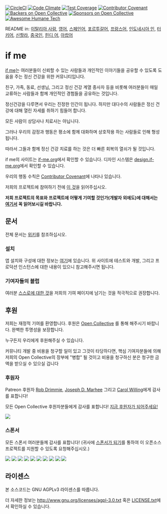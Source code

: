 [![CircleCI](https://circleci.com/gh/ifmeorg/ifme/tree/main.svg?style=svg)](https://circleci.com/gh/ifmeorg/ifme/tree/main)
[![Code Climate](https://codeclimate.com/github/ifmeorg/ifme/badges/gpa.svg)](https://codeclimate.com/github/ifmeorg/ifme)
[![Test Coverage](https://api.codeclimate.com/v1/badges/f9444a4d4116720518fe/test_coverage)](https://codeclimate.com/github/ifmeorg/ifme/test_coverage)
[![Contributor Covenant](https://img.shields.io/badge/Contributor%20Covenant-v2.1%20adopted-ff69b4.svg)](code_of_conduct.md)
[![Backers on Open Collective](https://opencollective.com/ifme/backers/badge.svg)](#backers)
[![Sponsors on Open Collective](https://opencollective.com/ifme/sponsors/badge.svg)](#sponsors)
[![Awesome Humane Tech](https://raw.githubusercontent.com/humanetech-community/awesome-humane-tech/main/humane-tech-badge.svg?sanitize=true)](https://github.com/humanetech-community/awesome-humane-tech)

README in: [이탈리아 사람](https://github.com/ifmeorg/ifme/blob/main/README-IT.md), [영어](https://github.com/ifmeorg/ifme/blob/main/README.md), [스페인어](https://github.com/ifmeorg/ifme/blob/main/README-ES.md), [포르투갈어](https://github.com/ifmeorg/ifme/blob/main/README-PT.md), [프랑스어](https://github.com/ifmeorg/ifme/blob/main/README-FR.md), [인도네시아 인](https://github.com/ifmeorg/ifme/blob/main/README-ID.md), [터키어](https://github.com/ifmeorg/ifme/blob/main/README-TR.md), [신할라](https://github.com/ifmeorg/ifme/blob/main/README-LK.md), [중국인](https://github.com/ifmeorg/ifme/blob/main/README-CN.md),
[힌디 어](https://github.com/ifmeorg/ifme/blob/main/README-HI.md), [아랍어](https://github.com/ifmeorg/ifme/blob/main/README-AR.md)

# if me

[if me](https://www.if-me.org/)는 여러분들이 신뢰할 수 있는 사람들과 개인적인 이야기들을 공유할 수 있도록 도움을 주는 정신 건강을 위한 커뮤니티입니다.

친구, 가족, 동료, 선생님, 그리고 정신 건강 계열 종사자 등을 비롯해 여러분들이 매일 교류하는 사람들과 함께 개인적인 경험들을 공유하는 것입니다.

정신건강을 다루면서 우리는 진정한 인간이 됩니다. 하지만 대다수의 사람들은 정신 건강에 대해 열린 자세를 취하기 힘들어 합니다.

모든 사람이 상담사나 치료사는 아닙니다.

그러나 우리의 감정과 행동은 평소에 함께 대화하며 상호작용 하는 사람들로 인해 형성됩니다.

따라서 그들과 함께 정신 건강 치료를 하는 것은 더 빠른 회복의 열쇠가 될 것입니다.

if me의 사이트는 [if-me.org](https://www.if-me.org/)에서 확인할 수 있습니다. 디자인 시스템은 [design.if-me.org](http://design.if-me.org/)에서 확인할 수 있습니다.

우리의 행동 수칙은 [Contributor Covenant](http://contributor-covenant.org)에 나타나 있습니다.

저희의 프로젝트에 참여하기 전에 [이 것](https://github.com/ifmeorg/ifme/blob/main/code_of_conduct.md)을 읽어주십시오.

**저희 프로젝트의 목표와 프로젝트에 어떻게 기여할 것인가(개발자 외에도)에 대해서는 [여기서](https://github.com/ifmeorg/ifme/blob/main/CONTRIBUTING.md) 꼭 읽어보시길 바랍니다.**

## 문서

전체 문서는 [위키](https://github.com/ifmeorg/ifme/wiki)를 참조하십시오.

### 설치

앱 설치와 구성에 대한 정보는 [여기](https://github.com/ifmeorg/ifme/wiki/Installation)에 있습니다. 위 사이트에 테스트와 개발, 그리고 프로덕션 인스턴스에 대한 내용이 있으니 참고해주시면 됩니다.

### 기여자들의 블럽

여러분 [스스로에 대한 것](https://github.com/ifmeorg/ifme/wiki/Contributor-Blurb)을 저희의 기여 페이지에 남기는 것을 적극적으로 권장합니다.

## 후원

저희는 재정적 기여를 환영합니다. 후원은 [Open Collective](https://opencollective.com/ifme) 를 통해 해주시기 바랍니다. 완벽한 투명성을 보장합니다.

누구든지 우리에게 후원해주실 수 있습니다.

커뮤니티 개발 중 비용을 청구할 일이 있고 그것이 타당하다면, 핵심 기여자분들에 의해 저희의 Open Collective의 장부에 "병합" 될 것이고 비용을 청구하신 분은 청구한 금액을 받으실 수 있으실 겁니다

### 후원자

Patreon 후원자 [Rob Drimmie](https://www.patreon.com/user?u=3251857), [Joseph D. Marhee](https://www.patreon.com/user?u=2899171) 그리고 [Carol Willing](https://www.patreon.com/user?u=202458)에게 감사를 표합니다!

모든 Open Collective 후원자분들에게 감사를 표합니다!
[지금 후원자가 되어주세요!](https://opencollective.com/ifme#backer)

<a href="https://opencollective.com/ifme#backers" target="_blank"><img src="https://opencollective.com/ifme/backers.svg?width=890"></a>

### 스폰서

모든 스폰서 여러분들께 감사를 표합니다!
(귀사에 [스폰서가 되기](https://opencollective.com/ifme#sponsor)를 통하여 이 오픈소스 프로젝트를 지원할 수 있도록 요청해주십시오.)

<section role="presentation">
  <a href="https://opencollective.com/ifme/sponsor/0/website" target="_blank"><img src="https://opencollective.com/ifme/sponsor/0/avatar.svg"></a>
  <a href="https://opencollective.com/ifme/sponsor/1/website" target="_blank"><img src="https://opencollective.com/ifme/sponsor/1/avatar.svg"></a>
  <a href="https://opencollective.com/ifme/sponsor/2/website" target="_blank"><img src="https://opencollective.com/ifme/sponsor/2/avatar.svg"></a>
  <a href="https://opencollective.com/ifme/sponsor/3/website" target="_blank"><img src="https://opencollective.com/ifme/sponsor/3/avatar.svg"></a>
  <a href="https://opencollective.com/ifme/sponsor/4/website" target="_blank"><img src="https://opencollective.com/ifme/sponsor/4/avatar.svg"></a>
  <a href="https://opencollective.com/ifme/sponsor/5/website" target="_blank"><img src="https://opencollective.com/ifme/sponsor/5/avatar.svg"></a>
  <a href="https://opencollective.com/ifme/sponsor/6/website" target="_blank"><img src="https://opencollective.com/ifme/sponsor/6/avatar.svg"></a>
  <a href="https://opencollective.com/ifme/sponsor/7/website" target="_blank"><img src="https://opencollective.com/ifme/sponsor/7/avatar.svg"></a>
  <a href="https://opencollective.com/ifme/sponsor/8/website" target="_blank"><img src="https://opencollective.com/ifme/sponsor/8/avatar.svg"></a>
  <a href="https://opencollective.com/ifme/sponsor/9/website" target="_blank"><img src="https://opencollective.com/ifme/sponsor/9/avatar.svg"></a>
</section>

## 라이센스

본 소스코드는 GNU AGPLv3 라이센스를 따릅니다.

더 자세한 정보는 http://www.gnu.org/licenses/agpl-3.0.txt 혹은 [LICENSE.txt](https://github.com/ifmeorg/ifme/blob/main/LICENSE.txt)에서 확인하실 수 있습니다.

